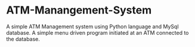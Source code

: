 # ATM-Manangement-System
A simple ATM Management system using Python language and MySql database.
A simple menu driven program initiated at an ATM connected to the database.

